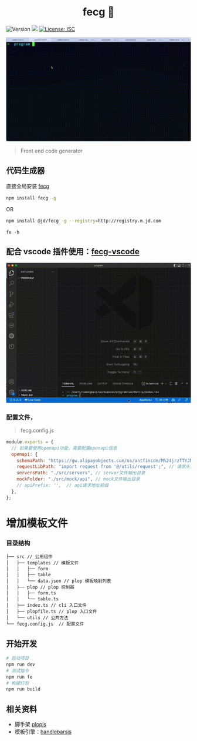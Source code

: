 <h1 align="center">fecg 🚀</h1>
<p>
  <img alt="Version" src="https://img.shields.io/badge/version-0.0.3-blue.svg"/>
  <img src="https://img.shields.io/badge/node-%3E%3D12.20-blue.svg" />
  <a href="#" target="_blank">
    <img alt="License: ISC" src="https://img.shields.io/badge/License-ISC-yellow.svg" />
  </a>
</p>

![](public/use_demo.gif)

> Front end code generator

## 代码生成器

直接全局安装 [fecg](https://www.npmjs.com/package/fecg)

```sh
npm install fecg -g
```

OR

```sh
npm install @jd/fecg -g --registry=http://registry.m.jd.com
```

```
fe -h
```

## 配合 vscode 插件使用：[fecg-vscode](https://marketplace.visualstudio.com/items?itemName=rumengkai.fecg)

![](public/use_demo_vscode.gif)

### 配置文件，

> fecg.config.js

```js
module.exports = {
  // 如果要使用openapi功能，需要配置openapi信息
  openapi: {
    schemaPath: "https://gw.alipayobjects.com/os/antfincdn/M%24jrzTTYJN/oneapi.json", // schema 地址
    requestLibPath: "import request from '@/utils/request';", // 请求头设置
    serversPath: "./src/servers", // server文件输出目录
    mockFolder: "./src/mock/api", // mock文件输出目录
    // apiPrefix: '',  // api请求地址前缀
  },
};
```

# 增加模板文件

### 目录结构

```
├── src // 公用组件
│   ├── templates // 模板文件
│   │   ├── form
│   │   ├── table
│   │   └── data.json // plop 模板映射列表
│   ├── plop // plop 控制器
│   │   ├── form.ts
│   │   └── table.ts
│   ├── index.ts // cli 入口文件
│   ├── plopfile.ts // plop 入口文件
│   └── utils // 公共方法
└── fecg.config.js  // 配置文件
```

## 开始开发

```sh
# 启动项目
npm run dev
# 测试指令
npm run fe
# 构建打包
npm run build
```

## 相关资料

- 脚手架 [plopjs](https://plopjs.com/)
- 模板引擎：[handlebarsjs](https://handlebarsjs.com/zh/)
